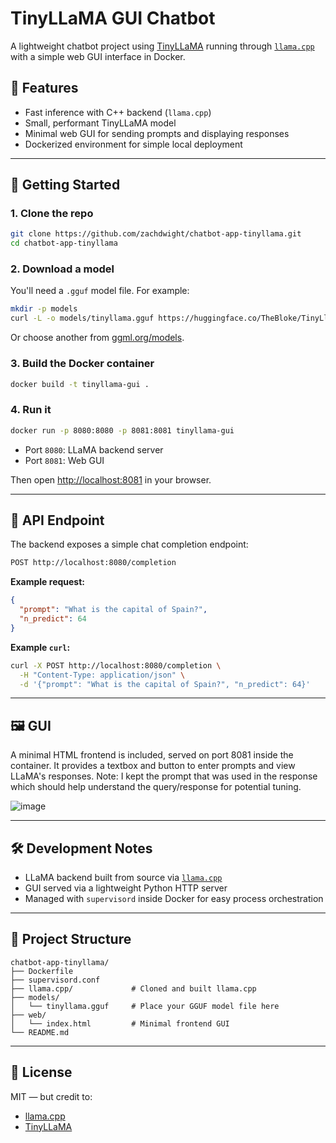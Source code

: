 # TinyLLaMA GUI Chatbot

A lightweight chatbot project using [TinyLLaMA](https://huggingface.co/cognitivecomputations/TinyLlama-1.1B) running through [`llama.cpp`](https://github.com/ggerganov/llama.cpp) with a simple web GUI interface in Docker.

## 🚀 Features

- Fast inference with C++ backend (`llama.cpp`)
- Small, performant TinyLLaMA model
- Minimal web GUI for sending prompts and displaying responses
- Dockerized environment for simple local deployment

---

## 🐳 Getting Started

### 1. Clone the repo

```bash
git clone https://github.com/zachdwight/chatbot-app-tinyllama.git
cd chatbot-app-tinyllama
```

### 2. Download a model

You'll need a `.gguf` model file. For example:

```bash
mkdir -p models
curl -L -o models/tinyllama.gguf https://huggingface.co/TheBloke/TinyLlama-1.1B-Chat-GGUF/resolve/main/tinyllama-1.1b-chat.q4_K_M.gguf
```

Or choose another from [ggml.org/models](https://ggml.org/models).

### 3. Build the Docker container

```bash
docker build -t tinyllama-gui .
```

### 4. Run it

```bash
docker run -p 8080:8080 -p 8081:8081 tinyllama-gui
```

- Port `8080`: LLaMA backend server
- Port `8081`: Web GUI

Then open [http://localhost:8081](http://localhost:8081) in your browser.

---

## 🧠 API Endpoint

The backend exposes a simple chat completion endpoint:

```bash
POST http://localhost:8080/completion
```

**Example request:**

```json
{
  "prompt": "What is the capital of Spain?",
  "n_predict": 64
}
```

**Example `curl`:**

```bash
curl -X POST http://localhost:8080/completion \
  -H "Content-Type: application/json" \
  -d '{"prompt": "What is the capital of Spain?", "n_predict": 64}'
```

---

## 🖼️ GUI

A minimal HTML frontend is included, served on port 8081 inside the container. It provides a textbox and button to enter prompts and view LLaMA's responses.  Note:  I kept the prompt that was used in the response which should help understand the query/response for potential tuning.

![image](https://github.com/user-attachments/assets/fd73af7d-7c83-4abb-8de8-8801a975db62)

---

## 🛠️ Development Notes

- LLaMA backend built from source via [`llama.cpp`](https://github.com/ggerganov/llama.cpp)
- GUI served via a lightweight Python HTTP server
- Managed with `supervisord` inside Docker for easy process orchestration

---

## 📁 Project Structure

```
chatbot-app-tinyllama/
├── Dockerfile
├── supervisord.conf
├── llama.cpp/             # Cloned and built llama.cpp
├── models/
│   └── tinyllama.gguf     # Place your GGUF model file here
├── web/
│   └── index.html         # Minimal frontend GUI
└── README.md
```


---

## 📝 License

MIT — but credit to:

- [llama.cpp](https://github.com/ggerganov/llama.cpp)
- [TinyLLaMA](https://huggingface.co/cognitivecomputations/TinyLlama-1.1B)

